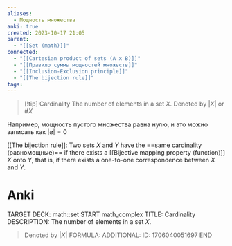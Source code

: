 ```yaml
---
aliases:
  - Мощность множества
anki: true
created: 2023-10-17 21:05
parent:
  - "[[Set (math)]]"
connected:
  - "[[Cartesian product of sets (A x B)]]"
  - "[[Правило суммы мощностей множеств]]"
  - "[[Inclusion-Exclusion principle]]"
  - "[[The bijection rule]]"
tags:
---
```


> [!tip] Cardinality
> The number of elements in a set $X$.
> Denoted by $|X|$ or $\#X$

Например, мощность пустого множества равна нулю, и это можно записать как $| \varnothing | = 0$ 


[[The bijection rule]]:
Two sets $X$ and $Y$ have the ==same cardinality (равномощные)== if there exists a [[Bijective mapping property (function)]] $X$ onto $Y$, that is, if there exists a one-to-one correspondence between $X$ and $Y$. 

# Anki
TARGET DECK: math::set 
START
math_complex
TITLE: Cardinality
DESCRIPTION: The number of elements in a set $X$.
> Denoted by $|X|$
FORMULA: 
ADDITIONAL:
ID: 1706040051697
END







 



